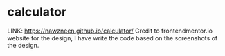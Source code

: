 # calculator
 LINK: https://nawzneen.github.io/calculator/
Credit to frontendmentor.io website for the design,
I have write the code based on the screenshots of the design.
